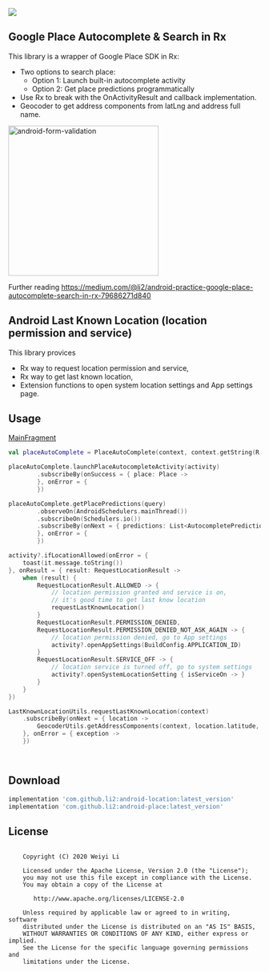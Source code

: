 [![](https://jitpack.io/v/li2/android-place.svg)](https://jitpack.io/#li2/android-place)


##  Google Place Autocomplete & Search in Rx

This library is a wrapper of Google Place SDK in Rx:

- Two options to search place:
    - Option 1: Launch built-in autocomplete activity
    - Option 2: Get place predictions programmatically
- Use Rx to break with the OnActivityResult and callback implementation.
- Geocoder to get address components from latLng and address full name.

<img width="300" alt="android-form-validation" src="https://github.com/li2/android-place/blob/master/place_autocomplete.gif">

Further reading https://medium.com/@li2/android-practice-google-place-autocomplete-search-in-rx-79686271d840


## Android Last Known Location (location permission and service)

This library provices
- Rx way to request location permission and service,
- Rx way to get last known location,
- Extension functions to open system location settings and App settings page.


## Usage

[MainFragment](https://github.com/li2/android-place/blob/master/app/src/main/java/me/li2/android/placesample/MainFragment.kt)


```kotlin
val placeAutoComplete = PlaceAutoComplete(context, context.getString(R.string.google_api_key))

placeAutoComplete.launchPlaceAutocompleteActivity(activity)
        .subscribeBy(onSuccess = { place: Place ->
        }, onError = {
        })

placeAutoComplete.getPlacePredictions(query)
        .observeOn(AndroidSchedulers.mainThread())
        .subscribeOn(Schedulers.io())
        .subscribeBy(onNext = { predictions: List<AutocompletePrediction> ->
        }, onError = {
        })  

activity?.ifLocationAllowed(onError = {
    toast(it.message.toString())
}, onResult = { result: RequestLocationResult ->
    when (result) {
        RequestLocationResult.ALLOWED -> {
            // location permission granted and service is on,
            // it's good time to get last know location
            requestLastKnownLocation()
        }
        RequestLocationResult.PERMISSION_DENIED,
        RequestLocationResult.PERMISSION_DENIED_NOT_ASK_AGAIN -> {
            // location permission denied, go to App settings
            activity?.openAppSettings(BuildConfig.APPLICATION_ID)
        }
        RequestLocationResult.SERVICE_OFF -> {
            // location service is turned off, go to system settings
            activity?.openSystemLocationSetting { isServiceOn -> }
        }
    }
})

LastKnownLocationUtils.requestLastKnownLocation(context)
    .subscribeBy(onNext = { location ->
        GeocoderUtils.getAddressComponents(context, location.latitude, location.longitude)
    }, onError = { exception ->
    })

  
```



## Download

```gradle
implementation 'com.github.li2:android-location:latest_version'
implementation 'com.github.li2:android-place:latest_version'
```



## License

```

    Copyright (C) 2020 Weiyi Li

    Licensed under the Apache License, Version 2.0 (the "License");
    you may not use this file except in compliance with the License.
    You may obtain a copy of the License at

       http://www.apache.org/licenses/LICENSE-2.0

    Unless required by applicable law or agreed to in writing, software
    distributed under the License is distributed on an "AS IS" BASIS,
    WITHOUT WARRANTIES OR CONDITIONS OF ANY KIND, either express or implied.
    See the License for the specific language governing permissions and
    limitations under the License.
```